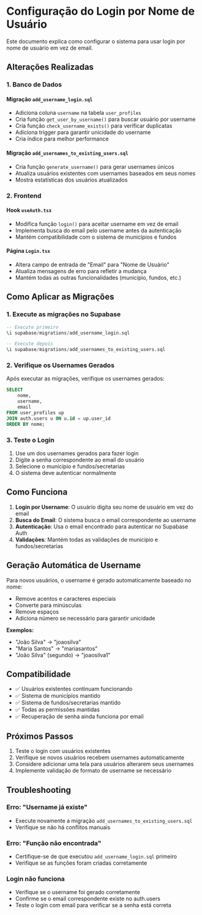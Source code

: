 # Configuração do Login por Nome de Usuário

Este documento explica como configurar o sistema para usar login por nome de usuário em vez de email.

## Alterações Realizadas

### 1. Banco de Dados

#### Migração `add_username_login.sql`
- Adiciona coluna `username` na tabela `user_profiles`
- Cria função `get_user_by_username()` para buscar usuário por username
- Cria função `check_username_exists()` para verificar duplicatas
- Adiciona trigger para garantir unicidade do username
- Cria índice para melhor performance

#### Migração `add_usernames_to_existing_users.sql`
- Cria função `generate_username()` para gerar usernames únicos
- Atualiza usuários existentes com usernames baseados em seus nomes
- Mostra estatísticas dos usuários atualizados

### 2. Frontend

#### Hook `useAuth.tsx`
- Modifica função `login()` para aceitar username em vez de email
- Implementa busca do email pelo username antes da autenticação
- Mantém compatibilidade com o sistema de municípios e fundos

#### Página `Login.tsx`
- Altera campo de entrada de "Email" para "Nome de Usuário"
- Atualiza mensagens de erro para refletir a mudança
- Mantém todas as outras funcionalidades (município, fundos, etc.)

## Como Aplicar as Migrações

### 1. Execute as migrações no Supabase

```sql
-- Execute primeiro
\i supabase/migrations/add_username_login.sql

-- Execute depois
\i supabase/migrations/add_usernames_to_existing_users.sql
```

### 2. Verifique os Usernames Gerados

Após executar as migrações, verifique os usernames gerados:

```sql
SELECT 
    nome,
    username,
    email
FROM user_profiles up
JOIN auth.users u ON u.id = up.user_id
ORDER BY nome;
```

### 3. Teste o Login

1. Use um dos usernames gerados para fazer login
2. Digite a senha correspondente ao email do usuário
3. Selecione o município e fundos/secretarias
4. O sistema deve autenticar normalmente

## Como Funciona

1. **Login por Username**: O usuário digita seu nome de usuário em vez do email
2. **Busca do Email**: O sistema busca o email correspondente ao username
3. **Autenticação**: Usa o email encontrado para autenticar no Supabase Auth
4. **Validações**: Mantém todas as validações de município e fundos/secretarias

## Geração Automática de Username

Para novos usuários, o username é gerado automaticamente baseado no nome:
- Remove acentos e caracteres especiais
- Converte para minúsculas
- Remove espaços
- Adiciona número se necessário para garantir unicidade

**Exemplos:**
- "João Silva" → "joaosilva"
- "Maria Santos" → "mariasantos"
- "João Silva" (segundo) → "joaosilva1"

## Compatibilidade

- ✅ Usuários existentes continuam funcionando
- ✅ Sistema de municípios mantido
- ✅ Sistema de fundos/secretarias mantido
- ✅ Todas as permissões mantidas
- ✅ Recuperação de senha ainda funciona por email

## Próximos Passos

1. Teste o login com usuários existentes
2. Verifique se novos usuários recebem usernames automaticamente
3. Considere adicionar uma tela para usuários alterarem seus usernames
4. Implemente validação de formato de username se necessário

## Troubleshooting

### Erro: "Username já existe"
- Execute novamente a migração `add_usernames_to_existing_users.sql`
- Verifique se não há conflitos manuais

### Erro: "Função não encontrada"
- Certifique-se de que executou `add_username_login.sql` primeiro
- Verifique se as funções foram criadas corretamente

### Login não funciona
- Verifique se o username foi gerado corretamente
- Confirme se o email correspondente existe no auth.users
- Teste o login com email para verificar se a senha está correta 